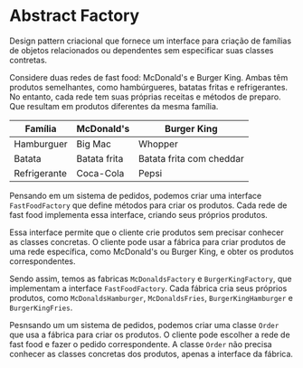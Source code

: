 # Abstract Factory

Design pattern criacional que fornece um interface para criação de famílias de objetos relacionados ou dependentes sem especificar suas classes contretas.

Considere duas redes de fast food: McDonald's e Burger King. Ambas têm produtos semelhantes, como hambúrgueres, batatas fritas e refrigerantes. No entanto, cada rede tem suas próprias receitas e métodos de preparo. Que resultam em produtos diferentes da mesma família.

| Família      | McDonald's   | Burger King |
|--------------|--------------|-------------|
| Hamburguer   | Big Mac      | Whopper     |
| Batata       | Batata frita | Batata frita com cheddar |
| Refrigerante |  Coca-Cola   | Pepsi         |

Pensando em um sistema de pedidos, podemos criar uma interface `FastFoodFactory` que define métodos para criar os produtos. Cada rede de fast food implementa essa interface, criando seus próprios produtos.

Essa interface permite que o cliente crie produtos sem precisar conhecer as classes concretas. O cliente pode usar a fábrica para criar produtos de uma rede específica, como McDonald's ou Burger King, e obter os produtos correspondentes.

Sendo assim, temos as fabricas `McDonaldsFactory` e `BurgerKingFactory`, que implementam a interface `FastFoodFactory`. Cada fábrica cria seus próprios produtos, como `McDonaldsHamburger`, `McDonaldsFries`, `BurgerKingHamburger` e `BurgerKingFries`.

Pesnsando um um sistema de pedidos, podemos criar uma classe `Order` que usa a fábrica para criar os produtos. O cliente pode escolher a rede de fast food e fazer o pedido correspondente. A classe `Order` não precisa conhecer as classes concretas dos produtos, apenas a interface da fábrica.